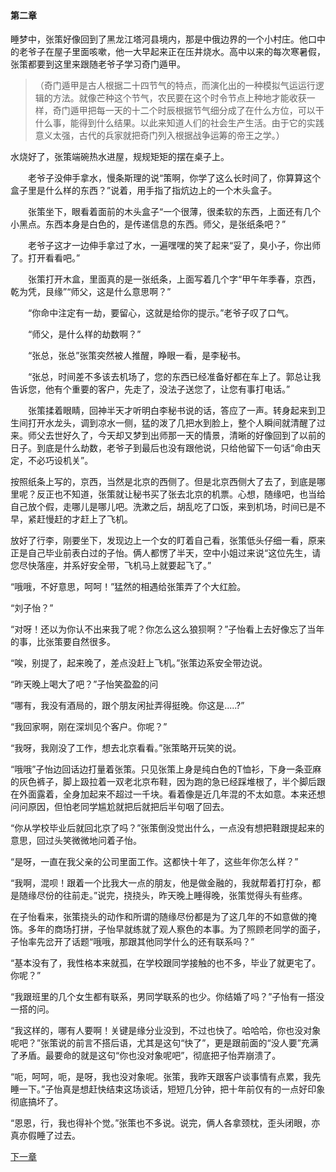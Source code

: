 #### 第二章

睡梦中，张策好像回到了黑龙江塔河县境内，那是中俄边界的一个小村庄。他口中的老爷子在屋子里面咳嗽，他一大早起来正在压井烧水。高中以来的每次寒暑假，张策都要到这里来跟随老爷子学习奇门遁甲。
>（奇门遁甲是古人根据二十四节气的特点，而演化出的一种模拟气运运行逻辑的方法。就像芒种这个节气，农民要在这个时令节点上种地才能收获一样，奇门遁甲把每一天的十二个时辰根据节气细分成了在什么方位，可以干什么事，能得到什么结果。以此来知道人们的社会生产生活。由于它的实践意义太强，古代的兵家就把奇门列入根据战争运筹的帝王之学。）

水烧好了，张策端碗热水进屋，规规矩矩的摆在桌子上。

　　老爷子没伸手拿水，慢条斯理的说“策啊，你学了这么长时间了，你算算这个盒子里是什么样的东西？”说着，用手指了指炕边上的一个木头盒子。

　　张策坐下，眼看着面前的木头盒子“一个很薄，很柔软的东西，上面还有几个小黑点。东西本身是白色的，是传递信息的东西。师父，是张纸条吧？”

　　老爷子这才一边伸手拿过了水，一遍嘿嘿的笑了起来“妥了，臭小子，你出师了。打开看看吧。”

　　张策打开木盒，里面真的是一张纸条，上面写着几个字“甲午年季春，京西，乾为凭，艮缘”“师父，这是什么意思啊？”

　　“你命中注定有一劫，要留心，这就是给你的提示。”老爷子叹了口气。

　　“师父，是什么样的劫数啊？”

　　“张总，张总”张策突然被人推醒，睁眼一看，是李秘书。

　　“张总，时间差不多该去机场了，您的东西已经准备好都在车上了。郭总让我告诉您，他有个重要的客户，先走了，没法子送您了，让您有事打电话。”

　　张策揉着眼睛，回神半天才听明白李秘书说的话，答应了一声。转身起来到卫生间打开水龙头，调到凉水一侧，猛的泼了几把水到脸上，整个人瞬间就清醒了过来。师父去世好久了，今天却又梦到出师那一天的情景，清晰的好像回到了以前的日子。到底是什么劫数，老爷子到最后也没有跟他说，只给他留下一句话“命由天定，不必巧设机关”。

按照纸条上写的，京西，当然是北京的西侧了。但是北京西侧大了去了，到底是哪里呢？反正也不知道，张策就让秘书买了张去北京的机票。心想，随缘吧，也当给自己放个假，走哪儿是哪儿吧。洗漱之后，胡乱吃了口饭，来到机场，时间已是不早，紧赶慢赶的才赶上了飞机。

放好了行李，刚要坐下，发现边上一个女的盯着自己看，张策低头仔细一看，原来正是自己毕业前表白过的子怡。俩人都愣了半天，空中小姐过来说“这位先生，请您尽快落座，并系好安全带，飞机马上就要起飞了。”

“哦哦，不好意思，呵呵！”猛然的相遇给张策弄了个大红脸。

“刘子怡？”

“对呀！还以为你认不出来我了呢？你怎么这么狼狈啊？”子怡看上去好像忘了当年的事，比张策要自然很多。

“唉，别提了，起来晚了，差点没赶上飞机。”张策边系安全带边说。

“昨天晚上喝大了吧？”子怡笑盈盈的问

“哪有，我没有酒局的，跟个朋友闲扯弄得挺晚。你这是.....?”

“我回家啊，刚在深圳见个客户。你呢？”

“我呀，我刚没了工作，想去北京看看。”张策略开玩笑的说。

“哦哦”子怡边回话边打量着张策。只见张策上身是纯白色的T恤衫，下身一条亚麻的灰色裤子，脚上趿拉着一双老北京布鞋，因为跑的急已经踩堆根了，半个脚后跟在外面露着，全身加起来不超过一千块。看着像是近几年混的不太如意。本来还想问问原因，但怕老同学尴尬就把后就把后半句咽了回去。

“你从学校毕业后就回北京了吗？”张策倒没觉出什么，一点没有想把鞋跟提起来的意思，回过头笑微微地问着子怡。

“是呀，一直在我父亲的公司里面工作。这都快十年了，这些年你怎么样？”

“我啊，混呗！跟着一个比我大一点的朋友，他是做金融的，我就帮着打打杂，都是随缘尽份的往前走。”说完，挠挠头，昨天晚上睡得晚，张策觉得头有些疼。

在子怡看来，张策挠头的动作和所谓的随缘尽份都是为了这几年的不如意做的掩饰。多年的商场打拼，子怡早就练就了观人察色的本事。为了照顾老同学的面子，子怡率先岔开了话题“哦哦，那跟其他同学什么的还有联系吗？”

“基本没有了，我性格本来就孤，在学校跟同学接触的也不多，毕业了就更宅了。你呢？”

“我跟班里的几个女生都有联系，男同学联系的也少。你结婚了吗？”子怡有一搭没一搭的问。

“我这样的，哪有人要啊！关键是缘分业没到，不过也快了。哈哈哈，你也没对象呢吧？”张策说的前言不搭后语，尤其是这句“快了”，更是跟前面的“没人要”充满了矛盾。最要命的就是这句“你也没对象呢吧”，彻底把子怡弄崩溃了。

“呃，呵呵，呃，是呀，我也没对象呢。张策，我昨天跟客户谈事情有点累，我先睡一下。”子怡真是想赶快结束这场谈话，短短几分钟，把十年前仅有的一点好印象彻底搞坏了。

“恩恩，行，我也得补个觉。”张策也不多说。说完，俩人各拿颈枕，歪头闭眼，亦真亦假睡了过去。

[下一章](第三章.md)
